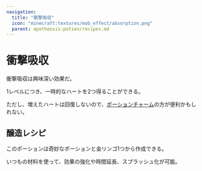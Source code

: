 ```yaml
---
navigation:
  title: "衝撃吸収"
  icon: "minecraft:textures/mob_effect/absorption.png"
  parent: apotheosis:potion/recipes.md
---
```


# 衝撃吸収

<Color id="blue">衝撃吸収</Color>は興味深い効果だ。

1レベルにつき、一時的なハートを2つ得ることができる。

ただし、増えたハートは回復しないので、[ポーションチャーム](../charms/charm.md)の方が便利かもしれない。

## 醸造レシピ

<ItemImage id="minecraft:golden_apple" />

このポーションは奇妙なポーションと金リンゴ1つから作成できる。

いつもの材料を使って、効果の強化や時間延長、スプラッシュ化が可能。

